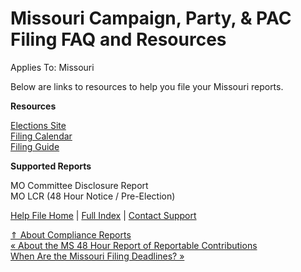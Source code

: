  Missouri Campaign, Party, & PAC Filing FAQ and Resources
==========

Applies To: Missouri

Below are links to resources to help you file your Missouri reports.

**Resources**

[Elections Site](http://s1.sos.mo.gov/elections)   
[Filing Calendar  
](https://Mec.Mo.Gov/MEC/Educational_Resources/Candidate_Committee.Aspx)[Filing Guide](https://mec.mo.gov/MEC/Educational_Resources/Candidate_Committee.Aspx)

**Supported Reports**

MO Committee Disclosure Report  
 MO LCR (48 Hour Notice / Pre-Election)

[Help File Home](/help/) | [Full Index](/Help-File-Directory/) | [Contact Support](mailto:support@ISPolitical.com)

[⇑ About Compliance Reports](/About-Compliance-Reports)  
[« About the MS 48 Hour Report of Reportable Contributions](/About-the-MS-48-Hour-Report-of-Reportable-Contributions)  
[When Are the Missouri Filing Deadlines? »](/When-Are-the-Missouri-Filing-Deadlines)